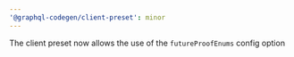```yaml
---
'@graphql-codegen/client-preset': minor
---
```


The client preset now allows the use of the `futureProofEnums` config option
